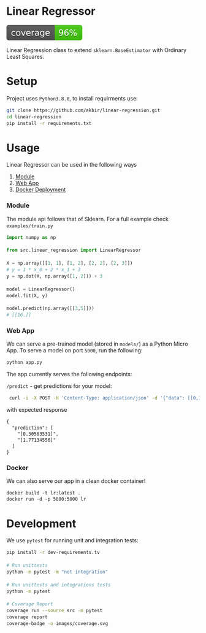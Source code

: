 # Linear Regressor

![CoverageBade](images/coverage.svg)

Linear Regression class to extend `sklearn.BaseEstimator` with Ordinary Least Squares.

# Setup

Project uses `Python3.8.0`, to install requirments use:

```bash
git clone https://github.com/akbir/linear-regression.git
cd linear-regression
pip install -r requirements.txt
```

# Usage

Linear Regressor can be used in the following ways

1. [Module](#module)
2. [Web App](#web-app)
3. [Docker Deployment](#Docker)


### Module

The module api follows that of Sklearn. For a full example check `examples/train.py`
```python
import numpy as np

from src.linear_regression import LinearRegressor

X = np.array([[1, 1], [1, 2], [2, 2], [2, 3]])
# y = 1 * x_0 + 2 * x_1 + 3
y = np.dot(X, np.array([1, 2])) + 3

model = LinearRegressor()
model.fit(X, y)

model.predict(np.array([[3,5]]))
# [[16.]]
```

### Web App

We can serve a pre-trained model (stored in `models/`) as a Python Micro App. 
To serve a model on port `5000`, run the following:

```bash
python app.py
```
The app currently serves the following endpoints:
 
`/predict` - get predictions for your model:

```bash
 curl -i -X POST -H 'Content-Type: application/json' -d '{"data": [[0,1],[2,3]]}' http://127.0.0.1:5000/predict
```

with expected response

```
{
  "prediction": [
    "[0.30583531]", 
    "[1.77134556]"
  ]
}
```

### Docker
We can also serve our app in a clean docker container!
```
docker build -t lr:latest .
docker run -d -p 5000:5000 lr
```

# Development

We use `pytest` for running unit and integration tests:

```bash
pip install -r dev-requirements.tv

# Run unittests
python -m pytest -m "not integration"

# Run unittests and integrations tests
python -m pytest

# Coverage Report
coverage run --source src -m pytest
coverage report
coverage-badge -o images/coverage.svg
```